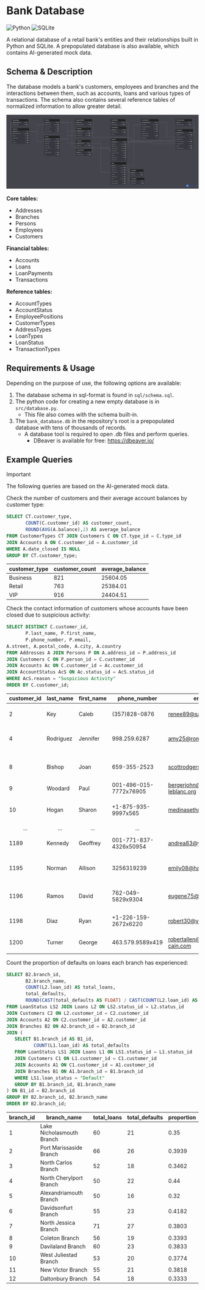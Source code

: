 # Bank Database

![Python](https://img.shields.io/badge/python-3670A0?style=for-the-badge&logo=python&logoColor=ffdd54) ![SQLite](https://img.shields.io/badge/sqlite-%2307405e.svg?style=for-the-badge&logo=sqlite&logoColor=white)

A relational database of a retail bank's entities and their relationships built in Python and SQLite. A prepopulated database is also available, which contains AI-generated mock data.

## Schema & Description

The database models a bank's customers, employees and branches and the interactions between them, such as accounts, loans and various types of transactions. The schema also contains several reference tables of normalized information to allow greater detail.

![Entity-Relationship diagram picture.](ER_diagram.png)

**Core tables:**
- Addresses
- Branches
- Persons
- Employees
- Customers

**Financial tables:**
- Accounts
- Loans
- LoanPayments
- Transactions

**Reference tables:**
- AccountTypes
- AccountStatus
- EmployeePositions
- CustomerTypes
- AddressTypes
- LoanTypes
- LoanStatus
- TransactionTypes
## Requirements & Usage

Depending on the purpose of use, the following options are available:

1. The database schema in sql-format is found in `sql/schema.sql`.
2. The python code for creating a new empty database is in `src/database.py`.
	- This file also comes with the schema built-in.
3. The `bank_database.db` in the repository's root is a prepopulated database with tens of thousands of records.
	- A database tool is required to open .db files and perform queries. 
		- DBeaver is available for free: https://dbeaver.io/
## Example Queries

> [!IMPORTANT]
> The following queries are based on the AI-generated mock data.

Check the number of customers and their average account balances by customer type:
```sql
SELECT CT.customer_type,
       COUNT(C.customer_id) AS customer_count,
       ROUND(AVG(A.balance),2) AS average_balance
FROM CustomerTypes CT JOIN Customers C ON CT.type_id = C.type_id
JOIN Accounts A ON C.customer_id = A.customer_id
WHERE A.date_closed IS NULL
GROUP BY CT.customer_type;
```

| customer_type | customer_count | average_balance |
| ------------- | -------------- | --------------- |
| Business      | 821            | 25604.05        |
| Retail        | 763            | 25384.01        |
| VIP           | 916            | 24404.51        |

Check the contact information of customers whose accounts have been closed due to suspicious activity:
```sql
SELECT DISTINCT C.customer_id,
       P.last_name, P.first_name,
       P.phone_number, P.email,
A.street, A.postal_code, A.city, A.country
FROM Addresses A JOIN Persons P ON A.address_id = P.address_id
JOIN Customers C ON P.person_id = C.customer_id
JOIN Accounts Ac ON C.customer_id = Ac.customer_id
JOIN AccountStatus AcS ON Ac.status_id = AcS.status_id
WHERE AcS.reason = "Suspicious Activity"
ORDER BY C.customer_id;
```

| customer_id          | last_name            | first_name           | phone_number           | email                          | street                         | postal_code          | city                 | country               |
| -------------------- | -------------------- | -------------------- | ---------------------- | ------------------------------ | ------------------------------ | -------------------- | -------------------- | --------------------- |
| 2                    | Key                  | Caleb                | (357)828-0876          | renee89@santos.biz             | 058 Anthony Ramp               | 67893                | New Josetown         | Saint Kitts and Nevis |
| 4                    | Rodriguez            | Jennifer             | 998.259.6287           | amy25@romero.com               | 984 Amanda Cliff Suite 247     | 02737                | Jasonport            | Saint Barthelemy      |
| 8                    | Bishop               | Joan                 | 659-355-2523           | scottrodgers@collier.com       | 90452 Stacey Station Suite 056 | 85982                | North Kevinmouth     | Zimbabwe              |
| 9                    | Woodard              | Paul                 | 001-496-015-7772x76905 | bergerjohn@baldwin-leblanc.org | 255 Kirk Island                | 70720                | Mitchellmouth        | Belize                |
| 10                   | Hogan                | Sharon               | +1-875-935-9997x565    | medinaseth@gmail.com           | 62022 Oconnell Curve Apt. 331  | 54439                | Nelsonmouth          | Brunei Darussalam     |
| <center>...</center> | <center>...</center> | <center>...</center> | <center>...</center>   | <center>...</center>           | <center>...</center>           | <center>...</center> | <center>...</center> | <center>...</center>  |
| 1189                 | Kennedy              | Geoffrey             | 001-771-837-4326x50954 | andrea83@yahoo.com             | 812 Wright Bridge              | 19044                | Julianfurt           | San Marino            |
| 1195                 | Norman               | Allison              | 3256319239             | emily08@harris.info            | 3689 Velasquez Isle Suite 856  | 09046                | Port Michael         | Botswana              |
| 1196                 | Ramos                | David                | 762-049-5829x9304      | eugene75@hotmail.com           | 0585 Garcia Falls Suite 554    | 30699                | Mcintyreside         | Sri Lanka             |
| 1198                 | Diaz                 | Ryan                 | +1-226-159-2672x6220   | robert30@yahoo.com             | 4351 Austin Hill Suite 743     | 14715                | Smithmouth           | Denmark               |
| 1200                 | Turner               | George               | 463.579.9589x419       | robertallen@meyer-cain.com     | 430 Carr Freeway Apt. 133      | 09896                | East Mark            | India                 |

Count the proportion of defaults on loans each branch has experienced:
```sql
SELECT B2.branch_id,
       B2.branch_name,
       COUNT(L2.loan_id) AS total_loans,
       total_defaults,
       ROUND(CAST(total_defaults AS FLOAT) / CAST(COUNT(L2.loan_id) AS FLOAT),4) AS proportion
FROM LoanStatus LS2 JOIN Loans L2 ON LS2.status_id = L2.status_id
JOIN Customers C2 ON L2.customer_id = C2.customer_id
JOIN Accounts A2 ON C2.customer_id = A2.customer_id
JOIN Branches B2 ON A2.branch_id = B2.branch_id
JOIN (
   SELECT B1.branch_id AS B1_id,
          COUNT(L1.loan_id) AS total_defaults
   FROM LoanStatus LS1 JOIN Loans L1 ON LS1.status_id = L1.status_id
   JOIN Customers C1 ON L1.customer_id = C1.customer_id
   JOIN Accounts A1 ON C1.customer_id = A1.customer_id
   JOIN Branches B1 ON A1.branch_id = B1.branch_id
   WHERE LS1.loan_status = "Default"
   GROUP BY B1.branch_id, B1.branch_name
) ON B1_id = B2.branch_id
GROUP BY B2.branch_id, B2.branch_name
ORDER BY B2.branch_id;
```

|branch_id|branch_name|total_loans|total_defaults|proportion|
|---------|-----------|-----------|--------------|----------|
|1|Lake Nicholasmouth Branch|60|21|0.35|
|2|Port Marissaside Branch|66|26|0.3939|
|3|North Carlos Branch|52|18|0.3462|
|4|North Cherylport Branch|50|22|0.44|
|5|Alexandriamouth Branch|50|16|0.32|
|6|Davidsonfurt Branch|55|23|0.4182|
|7|North Jessica Branch|71|27|0.3803|
|8|Coleton Branch|56|19|0.3393|
|9|Davilaland Branch|60|23|0.3833|
|10|West Juliestad Branch|53|20|0.3774|
|11|New Victor Branch|55|21|0.3818|
|12|Daltonbury Branch|54|18|0.3333|
